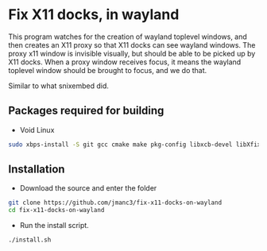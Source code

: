 # Fix X11 docks, in wayland

This program watches for the creation of wayland toplevel windows, and then creates an X11 proxy so that X11 docks can see wayland windows. The proxy x11 window is invisible visually, but should be able to be picked up by X11 docks. When a proxy window receives focus, it means the wayland toplevel window should be brought to focus, and we do that.

Similar to what snixembed did. 

## Packages required for building

* Void Linux

```bash
sudo xbps-install -S git gcc cmake make pkg-config libxcb-devel libXfixes-devel libX11-devel
```

## Installation

* Download the source and enter the folder

```bash
git clone https://github.com/jmanc3/fix-x11-docks-on-wayland
cd fix-x11-docks-on-wayland
```

* Run the install script.

```bash
./install.sh
``` 
